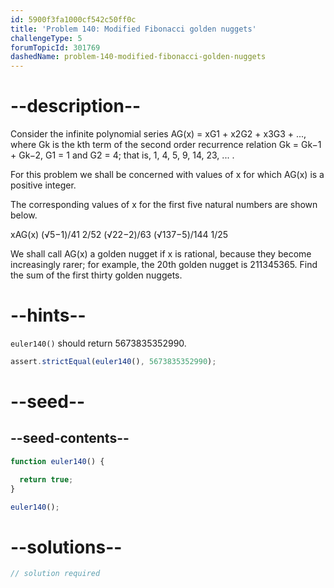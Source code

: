 ```yaml
---
id: 5900f3fa1000cf542c50ff0c
title: 'Problem 140: Modified Fibonacci golden nuggets'
challengeType: 5
forumTopicId: 301769
dashedName: problem-140-modified-fibonacci-golden-nuggets
---
```


# --description--

Consider the infinite polynomial series AG(x) = xG1 + x2G2 + x3G3 + ..., where Gk is the kth term of the second order recurrence relation Gk = Gk−1 + Gk−2, G1 = 1 and G2 = 4; that is, 1, 4, 5, 9, 14, 23, ... .

For this problem we shall be concerned with values of x for which AG(x) is a positive integer.

The corresponding values of x for the first five natural numbers are shown below.

xAG(x) (√5−1)/41 2/52 (√22−2)/63 (√137−5)/144 1/25

We shall call AG(x) a golden nugget if x is rational, because they become increasingly rarer; for example, the 20th golden nugget is 211345365. Find the sum of the first thirty golden nuggets.

# --hints--

`euler140()` should return 5673835352990.

```js
assert.strictEqual(euler140(), 5673835352990);
```

# --seed--

## --seed-contents--

```js
function euler140() {

  return true;
}

euler140();
```

# --solutions--

```js
// solution required
```
